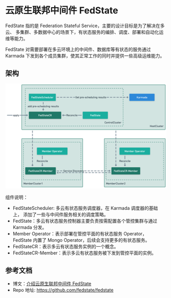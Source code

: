 # 云原生联邦中间件 FedState

FedState 指的是 Federation Stateful Service，主要的设计目标是为了解决在多云、
多集群、多数据中心的场景下，有状态服务的编排、调度、部署和自动化运维等能力。

FedState 对需要部署在多云环境上的中间件、数据库等有状态的服务通过 Karmada
下发到各个成员集群，使其正常工作的同时并提供一些高级运维能力。

## 架构

![架构图](./images/structure.png)

组件说明：

- FedStateScheduler: 多云有状态服务调度器，在 Karmada 调度器的基础上，
  添加了一些与中间件服务相关的调度策略。
- FedState：多云有状态服务控制器主要负责按需配置各个管控集群与通过 Karmada 分发。
- Member Operator：表示部署在管控平面的有状态服务 Operator，
  FedState 内置了 Mongo Operator，后续会支持更多的有状态服务。
- FedStateCR：表示多云有状态服务实例的一个概念。
- FedStateCR-Member：表示多云有状态服务被下发到管控平面的实例。

## 参考文档

- 博文：[介绍云原生联邦中间件 FedState](../blogs/230605-fedstate.md)
- Repo 地址: https://github.com/fedstate/fedstate

